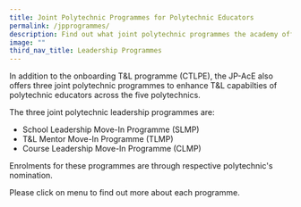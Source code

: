 ```yaml
---
title: Joint Polytechnic Programmes for Polytechnic Educators
permalink: /jpprogrammes/
description: Find out what joint polytechnic programmes the academy offers!
image: ""
third_nav_title: Leadership Programmes
---
```

In addition to the onboarding T&L programme (CTLPE), the JP-AcE also offers three joint polytechnic programmes to enhance T&L capabilties of polytechnic educators across the five polytechnics.

The three joint polytechnic leadership programmes are:
* School Leadership Move-In Programme (SLMP)
* T&L Mentor Move-In Programme (TLMP)
* Course Leadership Move-In Programme (CLMP)

Enrolments for these programmes are through respective polytechnic's nomination.

Please click on menu to find out more about each programme.